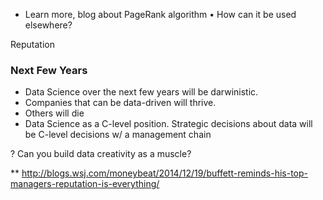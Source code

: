 - Learn more, blog about PageRank algorithm
	• How can it be used elsewhere?

Reputation


### Next Few Years
* Data Science over the next few years will be darwinistic.
* Companies that can be data-driven will thrive.
* Others will die
* Data Science as a C-level position. Strategic decisions about data will be C-level decisions w/ a management chain

? Can you build data creativity as a muscle?


** http://blogs.wsj.com/moneybeat/2014/12/19/buffett-reminds-his-top-managers-reputation-is-everything/